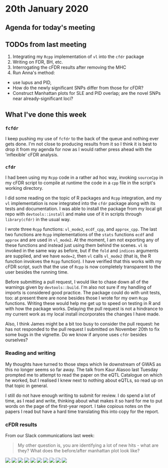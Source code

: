 
# 20th January 2020

## Agenda for today's meeting

## TODOs from last meeting 

1. Integrating my `Rcpp` implementation of `vl` into the `cfdr` package
2. Writing on FDR, BH, etc.
3. Interrogating the cFDR results after removing the MHC
4. Run Anna's method: 
  * use lupus and PID, 
  * How do the newly significant SNPs differ from those for cFDR? 
  * Construct Manhattan plots for SLE and PID overlap; are the novel SNPs near already-significant loci?

## What I've done this week

### `fcfdr` 

I keep pushing my use of `fcfdr` to the back of the queue and nothing ever gets done. I'm not close to producing results from it so I think it is best to drop it from my agenda for now as I would rather press ahead with the 'inflexible' cFDR analysis. 

### `cfdr`

I had been using my `Rcpp` code in a rather ad hoc way, invoking `sourceCpp` in my cFDR script to compile at runtime the code in a `cpp` file in the script's working directory.

I did some reading on the topic of R packages and `Rcpp` integration, and my `vl` implementation is now integrated into the `cfdr` package along with its tests and documentation. I was able to install the package from my local git repo with `devtools::install` and make use of it in scripts through `library(cfdr)` in the usual way. 

I wrote three `Rcpp` functions: `vl_mode2`, `ecdf_cpp`, and `approx_cpp`. The last two functions are `Rcpp` implementations of the `stats` functions `ecdf` and `approx` and are used in `vl_mode2`. At the moment, I am not exporting any of these functions and instead just using them behind the scenes. `vl` is invoked in the same way as before, but if the `fold` and `indices` arguments are supplied, and we have `mode=2`, then `vl` calls `vl_mode2` (that is, the R function invokves the `Rcpp` function). I have verified that this works with my cFDR script, such that the use of `Rcpp` is now completely transparent to the user besides the running time.

Before submitting a pull request, I would like to chase down all of the warnings given by `devtools::build`. I'm also not sure if my handling of imports is considered good practice. The package could do with unit tests, too: at present there are none besides those I wrote for my own `Rcpp` functions. Writing these would help me get up to speed on testing in R and with how the package works. Delaying the pull request is not a hindrance to my current work as my local install incorporates the changes I have made.

Also, I think James might be a bit too busy to consider the pull request: he has not responded to the pull request I submitted on November 20th to fix some bugs in the vignette. Do we know if anyone uses `cfdr` besides ourselves?

### Reading and writing

My thoughts have turned to those steps which lie downstream of GWAS as this no longer seems so far away. The talk from Kaur Alasoo last Tuesday prompted me to attempt to read the paper on the eQTL Catalogue on which he worked, but I realised I knew next to nothing about eQTLs, so read up on that topic in general.   

I still do not have enough writing to submit for review. I do spend a lot of time, as I read and write, thinking about what makes it so hard for me to put words on the page of the first-year report. I take copious notes on the papers I read but have a hard time translating this into copy for the report.

### cFDR results

From our Slack communications last week:

>My other question is, you are identifying a lot of new hits - what are they?  What does the before/after manhattan plot look like?

![](/images/200121/pid_sansMHC_manhattan.png)
![](/images/200121/aster_pid_sansMHC_manhattan.png)
![](/images/200121/cad_pid_sansMHC_manhattan.png)
![](/images/200121/cd_pid_sansMHC_manhattan.png)
![](/images/200121/ra_okada_1_pid_sansMHC_manhattan.png)
![](/images/200121/sle_pid_sansMHC_manhattan.png)
![](/images/200121/t1d_pid_sansMHC_manhattan.png)
![](/images/200121/t2d_pid_sansMHC_manhattan.png)
![](/images/200121/uc_pid_sansMHC_manhattan.png)
![](/images/200121/ukbb_asthma_pid_sansMHC_manhattan.png)
